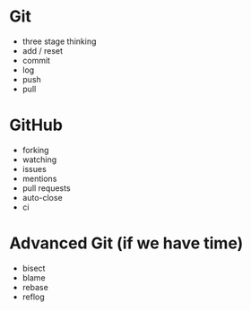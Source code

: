 # Git
* three stage thinking
* add / reset
* commit
* log
* push
* pull

# GitHub
* forking
* watching
* issues
* mentions
* pull requests
* auto-close
* ci

# Advanced Git (if we have time)
* bisect
* blame
* rebase
* reflog
